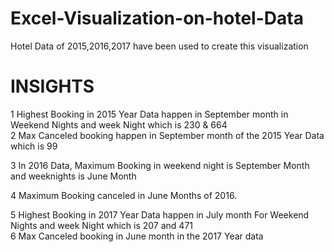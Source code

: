 # Excel-Visualization-on-hotel-Data
Hotel Data of 2015,2016,2017 have been used to create this visualization

# INSIGHTS													
													
1	Highest Booking in 2015 Year Data happen in September month in Weekend Nights and week Night which is 230 & 664												
2	 Max Canceled booking happen in September month of the 2015 Year Data which is 99												
													
3	In 2016 Data, Maximum Booking in weekend night is September Month and weeknights is June Month												
													
4	Maximum Booking canceled in  June Months of 2016.												
													
5	Highest Booking in 2017 Year Data happen in July month  For Weekend Nights and week Night which is 207 and 471												
6	Max Canceled booking in June month in the 2017 Year data												
									
